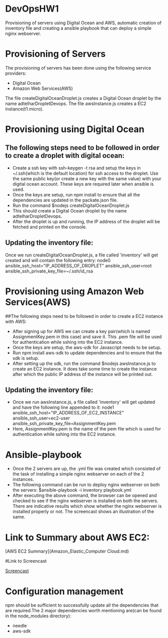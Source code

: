 # DevOpsHW1
Provisioning of servers using Digital Ocean and AWS, automatic creation of inventory file and creating a ansible playbook that can deploy a simple nginx webserver.

# Provisioning of Servers

The provisioning of servers has been done using the following service providers:
- Digital Ocean
- Amazon Web Services(AWS)

The file createDigitalOceanDroplet.js creates a Digital Ocean droplet by the name adtelharDropletDevops. The file awsInstance.js
creates a EC2 instance(t1.micro).

# Provisioning using Digital Ocean
## The following steps need to be followed in order to create a droplet with digital ocean:
- Create a ssh key with ssh-keygen -t rsa and setup the keys in ~/.ssh(which is the default location) for ssh access to the droplet.
Use the same public key(or create a new key with the same value) with your digital ocean account. These keys are required later when
ansible is used.
- Once the keys are setup, run npm install to ensure that all the dependencies are updated in the packate.json file.
- Run the command $nodejs createDigitalOceanDroplet.js
- This should create a Digital Ocean droplet by the name adtelharDropletDevops.
- After the droplet is up and running, the IP address of the droplet will be fetched and printed on the console.

## Updating the inventory file:

Once we run createDigitalOceanDroplet.js, a file called 'inventory' will get created and will contain the following entry:
node0 ansible_ssh_host="IP_ADDRESS_OF_DROPLET" ansible_ssh_user=root ansible_ssh_private_key_file=~/.ssh/id_rsa

# Provisioning using Amazon Web Services(AWS)
##The following steps need to be followed in order to create a EC2 instance with AWS:
- After signing up for AWS we can create a key pair(which is named AssignmentKey.pem in this case) and save it. This .pem file will be used for authentication while sshing into the EC2 instance.
- Once the keys are setup, the aws-sdk for Javascript needs to be setup.
-  Run npm install aws-sdk to update dependencies and to ensure that the sdk is setup.
-  After setting up the sdk, run the command $nodejs awsInstance.js to create an EC2 instance. It does take some time to create the instance after which the public IP address of the instance will be printed out.

## Updating the inventory file:
-  Once we run awsInstance.js, a file called 'inventory' will get updated and have the following line appended to it:
node1 ansible_ssh_host="IP_ADDRESS_OF_EC2_INSTANCE" ansible_ssh_user=ec2-user ansible_ssh_private_key_file=AssignmentKey.pem
-  Here, AssignmentKey.pem is the name of the pem file which is used for authentication while sshing into the EC2 instance.

# Ansible-playbook
- Once the 2 servers are up, the .yml file was created which consisted of the task of installing a simple nginx webserver on each of the 2 instances.
- The following command can be run to deploy nginx webserver on both the servers:
  $ansible-playbook -i inventory playbook.yml
- After executing the above command, the browser can be opened and checked to see if the nginx webserver is installed on both the servers. There are indicative results which show whether the nginx webserver is installed properly or not. The screencast shows an illustration of the same.

# Link to Summary about AWS EC2:
[AWS EC2 Summary](Amazon_Elastic_Computer Cloud.md)

#Link to Screencast  

[Screencast](https://www.youtube.com/watch?v=dqthRMruBJY)

# Configuration management

npm should be sufficient to successfully update all the dependencies that are required.The 2 major dependencies worth mentioning are(can be found in the node_modules directory): 
- needle
- aws-sdk









